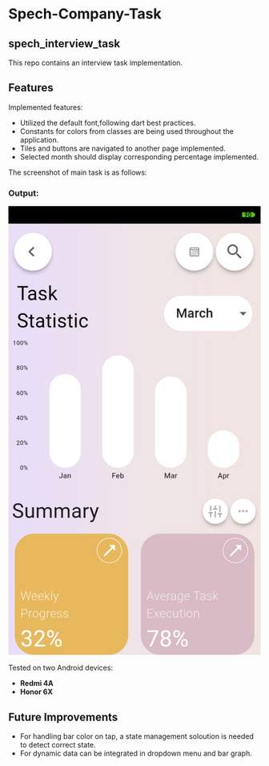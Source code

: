 # Spech-Company-Task
## spech_interview_task

This repo contains an interview task implementation.

## Features
Implemented features:

-  Utilized the default font,following dart best practices.
-  Constants for colors from classes are being used throughout the application.
-  Tiles and buttons are navigated to another page implemented. 
-  Selected month should display corresponding percentage implemented.

The screenshot of main task is as follows:

### Output:
![Main](https://github.com/SyedOsamaAhmed/Spech-Company-Task/blob/main/assets/main_screen.jpg?raw=true)


Tested on two Android devices:
* **Redmi 4A**
* **Honor 6X**

## Future Improvements

- For handling bar color on tap, a state management soloution is needed to detect correct state.
- For dynamic data can be integrated in dropdown menu and bar graph.

